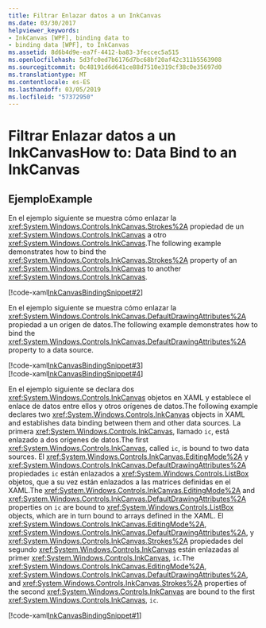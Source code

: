 ```yaml
---
title: Filtrar Enlazar datos a un InkCanvas
ms.date: 03/30/2017
helpviewer_keywords:
- InkCanvas [WPF], binding data to
- binding data [WPF], to InkCanvas
ms.assetid: 8d6b4d9e-ea7f-4412-ba83-3feccec5a515
ms.openlocfilehash: 5d3fc0ed7b6176d7bc68bf20af42c311b5563908
ms.sourcegitcommit: 0c48191d6d641ce88d7510e319cf38c0e35697d0
ms.translationtype: MT
ms.contentlocale: es-ES
ms.lasthandoff: 03/05/2019
ms.locfileid: "57372950"
---
```

# <a name="how-to-data-bind-to-an-inkcanvas"></a><span data-ttu-id="c7b46-102">Filtrar Enlazar datos a un InkCanvas</span><span class="sxs-lookup"><span data-stu-id="c7b46-102">How to: Data Bind to an InkCanvas</span></span>
## <a name="example"></a><span data-ttu-id="c7b46-103">Ejemplo</span><span class="sxs-lookup"><span data-stu-id="c7b46-103">Example</span></span>  
 <span data-ttu-id="c7b46-104">En el ejemplo siguiente se muestra cómo enlazar la <xref:System.Windows.Controls.InkCanvas.Strokes%2A> propiedad de un <xref:System.Windows.Controls.InkCanvas> a otro <xref:System.Windows.Controls.InkCanvas>.</span><span class="sxs-lookup"><span data-stu-id="c7b46-104">The following example demonstrates how to bind the <xref:System.Windows.Controls.InkCanvas.Strokes%2A> property of an <xref:System.Windows.Controls.InkCanvas> to another <xref:System.Windows.Controls.InkCanvas>.</span></span>  
  
 [!code-xaml[InkCanvasBindingSnippet#2](~/samples/snippets/csharp/VS_Snippets_Wpf/InkCanvasBindingSnippet/CS/Window2.xaml#2)]  
  
 <span data-ttu-id="c7b46-105">En el ejemplo siguiente se muestra cómo enlazar la <xref:System.Windows.Controls.InkCanvas.DefaultDrawingAttributes%2A> propiedad a un origen de datos.</span><span class="sxs-lookup"><span data-stu-id="c7b46-105">The following example demonstrates how to bind the <xref:System.Windows.Controls.InkCanvas.DefaultDrawingAttributes%2A> property to a data source.</span></span>  
  
 [!code-xaml[InkCanvasBindingSnippet#3](~/samples/snippets/csharp/VS_Snippets_Wpf/InkCanvasBindingSnippet/CS/Window2.xaml#3)]  
[!code-xaml[InkCanvasBindingSnippet#4](~/samples/snippets/csharp/VS_Snippets_Wpf/InkCanvasBindingSnippet/CS/Window2.xaml#4)]  
  
 <span data-ttu-id="c7b46-106">En el ejemplo siguiente se declara dos <xref:System.Windows.Controls.InkCanvas> objetos en XAML y establece el enlace de datos entre ellos y otros orígenes de datos.</span><span class="sxs-lookup"><span data-stu-id="c7b46-106">The following example declares two <xref:System.Windows.Controls.InkCanvas> objects in XAML and establishes data binding between them and other data sources.</span></span>  <span data-ttu-id="c7b46-107">La primera <xref:System.Windows.Controls.InkCanvas>, llamado `ic`, está enlazado a dos orígenes de datos.</span><span class="sxs-lookup"><span data-stu-id="c7b46-107">The first <xref:System.Windows.Controls.InkCanvas>, called `ic`, is bound to two data sources.</span></span>  <span data-ttu-id="c7b46-108">El <xref:System.Windows.Controls.InkCanvas.EditingMode%2A> y <xref:System.Windows.Controls.InkCanvas.DefaultDrawingAttributes%2A> propiedades `ic` están enlazados a <xref:System.Windows.Controls.ListBox> objetos, que a su vez están enlazados a las matrices definidas en el XAML.</span><span class="sxs-lookup"><span data-stu-id="c7b46-108">The <xref:System.Windows.Controls.InkCanvas.EditingMode%2A> and <xref:System.Windows.Controls.InkCanvas.DefaultDrawingAttributes%2A> properties on `ic` are bound to <xref:System.Windows.Controls.ListBox> objects, which are in turn bound to arrays defined in the XAML.</span></span>  <span data-ttu-id="c7b46-109">El <xref:System.Windows.Controls.InkCanvas.EditingMode%2A>, <xref:System.Windows.Controls.InkCanvas.DefaultDrawingAttributes%2A>, y <xref:System.Windows.Controls.InkCanvas.Strokes%2A> propiedades del segundo <xref:System.Windows.Controls.InkCanvas> están enlazadas al primer <xref:System.Windows.Controls.InkCanvas>, `ic`.</span><span class="sxs-lookup"><span data-stu-id="c7b46-109">The <xref:System.Windows.Controls.InkCanvas.EditingMode%2A>, <xref:System.Windows.Controls.InkCanvas.DefaultDrawingAttributes%2A>, and <xref:System.Windows.Controls.InkCanvas.Strokes%2A> properties of the second <xref:System.Windows.Controls.InkCanvas> are bound to the first <xref:System.Windows.Controls.InkCanvas>, `ic`.</span></span>  
  
 [!code-xaml[InkCanvasBindingSnippet#1](~/samples/snippets/csharp/VS_Snippets_Wpf/InkCanvasBindingSnippet/CS/Window1.xaml#1)]
